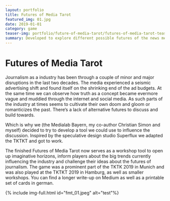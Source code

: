 ```yaml
---
layout: portfolio
title: Futures of Media Tarot
featured_img: 01.jpg
date: 2019-01-01
category: game
teaser-img: portfolio/future-of-media-tarot/futures-of-media-tarot-teaser.jpg
summary: Developed to explore different possible futures of the news media, this card game was inspired by a similar project by Superflux and used in workshops at different german conferences.
---
```

# Futures of Media Tarot
Journalism as a industry has been through a couple of minor and major disruptions in the last two decades. The media experienced a seismic advertising shift and found itself on the shrinking end of the ad budgets. At the same time we can observe how truth as a concept became evermore vague and muddied through the internet and social media. As such parts of the industry at times seems to cultivate their own doom and gloom or romanticizes the past. There‘s a lack of alternative futures to discuss and build towards.


Which is why we (the Medialab Bayern, my co-author Christian Simon and myself) decided to try to develop a tool we could use to influence the discussion. Inspired by the speculative design studio Superflux we adapted the TKTKT and got to work.

The finished Futures of Media Tarot now serves as a workshop tool to open up imaginative horizons, inform players about the big trends currently influencing the industry and challenge their ideas about the futures of journalism.
The game was a prominent part of the TKTK 2019 in Munich and was also played at the TKTKT 2019 in Hamburg, as well as smaller workshops.
You can find a longer write-up on Medium as well as a printable set of cards in german.

{% include img-full.html id="fmt_01.jpeg" alt="test"%}